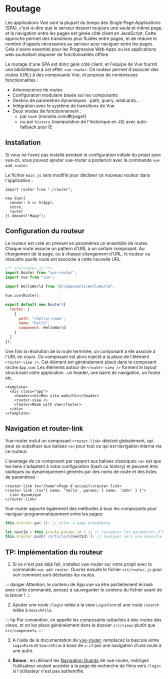 # Routage

Les applications Vue sont la plupart du temps des Single Page Applications (SPA), c'est-à-dire que le serveur dessert toujours une seule et même page, et la navigation entre les pages est gérée côté client en JavaScript. Cette approche permet des transitions plus fluides entre pages, et de réduire le nombre d'appels nécessaires au serveur pour naviguer entre les pages. Cela s'avère essentiel pour les Progressive Web Apps ou les applications web souhaitant disposer de fonctionnalités offline.

Le routage d'une SPA est donc géré côté client, et l'équipe de Vue fournit une bibliothèque à cet effet: `vue-router`. Ce routeur permet d'associer des routes (URL) à des composants Vue, et propose de nombreuses fonctionnalités :

- Arborescence de routes
- Configuration modulaire basée sur les composants
- Gestion de paramètres dynamiques : path, query, wildcards...
- Intégration avec le système de transitions de Vue
- Deux modes de fonctionnement :
  - par `hash` (monsite.com/**#**/page1)
  - ou par `history` (manipulation de l'historique en JS) avec auto-fallback pour IE

## Installation

Si vous ne l'avez pas installé pendant la configuration initiale du projet avec vue-cli, vous pouvez ajouter vue-router a posteriori avec la commande `vue add router`.

Le fichier `main.js` sera modifié pour déclarer ce nouveau routeur dans l'application :

```js{6}
import router from "./router";

new Vue({
  render: h => h(App),
  store,
  router
}).$mount("#app");
```

## Configuration du routeur

Le routeur est créé en prenant en paramètres un ensemble de routes. Chaque route associe un pattern d'URL à un certain composant. Au chargement de la page, ou à chaque changement d'URL, le routeur va résoudre quelle route est associée à cette nouvelle URL.

```js
/** src/router.js **/
import Router from "vue-router";
import Vue from "vue";

import HelloWorld from "@/components/HelloWorld";

Vue.use(Router);

export default new Router({
  routes: [
    {
      path: "/hello/:name",
      name: "hello",
      component: HelloWorld
    }
  ]
});
```

Une fois la résolution de la route terminée, un composant a été associé à l'URL en cours. Ce composant est alors injecté à la place de l'élément `<router-view />`. Cet élément est généralement placé dans le composant racine `App.vue`. Les éléments autour de `<router-view />` forment le layout structurant votre application : un header, une barre de navigation, un footer etc.

```vue
<template>
  <div class="app">
    <header><h1>Mon site web</h1></header>
    <router-view />
    <footer>Made with Vue</footer>
  </div>
</template>
```

## Navigation et router-link

Vue-router inclut un composant `<router-link>` déclaré globalement, qui peut se substituer aux balises `<a>` pour tout ce qui est navigation interne via ce routeur.

L'avantage de ce composant par rapport aux balises classiques `<a>` est que les liens s'adaptent à votre configuration (hash ou history) et peuvent être statiques ou dynamiquement générés par des noms de route et des listes de paramètres :

```vue
<router-link to="/home">Page d'accueil</router-link>
<router-link :to="{ name: 'hello', params: { name: 'John' } }">
  Lien dynamique
</router-link>
```

Vue-router apporte également des méthodes à tous les composants pour naviguer programmatiquement entre les pages:

```js
this.$router.go(-1); // aller à page précédente

let nextId = this.$route.params.id + 1; // récupérer les paramètres d'URL
this.$router.push(`/article/${nextId}`); // naviguer vers une nouvelle page par URL
```

## TP: Implémentation du routeur

1. Si ce n'est pas déjà fait, installez vue-router sur votre projet avec la commande `vue add router`. Ouvrez ensuite le fichier `src/router.js` pour voir comment sont déclarées les routes.

::: danger
Attention, le contenu de App.vue va être partiellement écrasé avec cette commande, pensez à sauvegarder le contenu du fichier avant de la lancer !
:::

2. Ajouter une route `/login` reliée à la view `LoginForm` et une route `/search` reliée à `SearchFilm`.

::: tip
Par convention, on appelle les composants rattachés à des routes des _views_, et on les place généralement dans le dossier `src/views` plutôt que `src/components`.
:::

3. A l'aide de la documentation de [vue-router](https://router.vuejs.org/api/), remplacez la bascule entre `LoginForm` et `SearchFilm` à base de `v-if` par une navigation d'une route à une autre.

4. **Bonus** : en utilisant les [Navigation Guards](https://router.vuejs.org/guide/advanced/navigation-guards.html) de vue-router, redirigez l'utilisateur voulant accéder à la page de recherche de films vers `/login` si l'utilisateur n'est pas authentifié.
